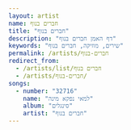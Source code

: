 ```yaml
---
layout: artist
name: חברים בנוף
title: "חברים בנוף"
description: "דף האמן חברים בנוף"
keywords: "שירים, מוזיקה, חברים בנוף"
permalink: /artists/חברים-בנוף
redirect_from:
  - /artists/list/חברים בנוף
  - /artists/חברים-בנוף/
songs:
  - number: "32716"
    name: "למאי נפקא מינה"
    album: "סינגלים"
    artist: "חברים בנוף"
---
```

